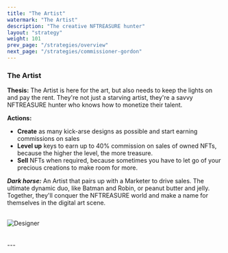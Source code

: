 ```yaml
---
title: "The Artist"
watermark: "The Artist"
description: "The creative NFTREASURE hunter"
layout: "strategy"
weight: 101
prev_page: "/strategies/overview"
next_page: "/strategies/commissioner-gordon"
---
```


### The Artist

**Thesis:** The Artist is here for the art, but also needs to keep the lights on and pay the rent. They're not just a starving artist, they're a savvy NFTREASURE hunter who knows how to monetize their talent.

**Actions:**

- **Create** as many kick-arse designs as possible and start earning commissions on sales
- **Level up** keys to earn up to 40% commission on sales of owned NFTs, because the higher the level, the more treasure.
- **Sell** NFTs when required, because sometimes you have to let go of your precious creations to make room for more.

**_Dark horse:_** An Artist that pairs up with a Marketer to drive sales. The ultimate dynamic duo, like Batman and Robin, or peanut butter and jelly. Together, they'll conquer the NFTREASURE world and make a name for themselves in the digital art scene.

<br/>
<div class="image-center">
    <img
      src="/img/nftreasure/designer.png"
      alt="Designer"
      class="responsive-image"
      style="--image-width: 25%; --image-height: 25%;"
    >
</div>
<br/>
<br/>
---
